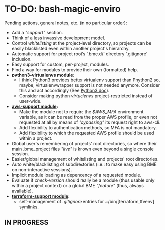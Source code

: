 # TO-DO: bash-magic-enviro
Pending actions, general notes, etc. (in no particular order):
* Add a *"support"* section.
* Think of a less invassive development model.
* Control *whitelisting* at the project-level directory, so projects can be easily blacklisted even within another project's hierarchy.
* Automatic support for project root's '.bme.d/' directory '.gitignore' inclusion.
* Easy support for custom, per-project, modules.
* Find a way for modules to provide their own (formatted) help.
* **[python3-virtualenvs module](./src/bash-magic-enviro_modules/python3-virtualenvs.module):**
  * I think Python3 provides better virtualenv support than Phython2 so, maybe, virtualenvwrapper support is not needed anymore.  Consider this and act accordingly (See [Python3 doc](https://docs.python.org/3/library/venv.html)).
  * Consider making python *virtualenvs* project-restricted instead of user-wide.
* **[aws-support module](./src/bash-magic-enviro_modules/aws-support.module):**
  * Make the module not to require the *$AWS_MFA* environment variable, as it can be read from the proper AWS profile, or even not requested at all by means of *"bypassing"* its request right to aws-cli.
  * Add flexibility to authentication methods, so MFA is not mandatory.
  * Add flexibility to which the requested AWS profile should be used within a project.
* Global user's remembering of projects' root directories, so where their main .bme_project files *"live"* is known even beyond a single console session.
* Easier/global management of whitelisting and projects' root directories.
* Auto white/blacklisting of subdirectories (i.e.: to make easy using BME on non-interactive sessions).
* Implicit module loading as dependency of a requested module.
* Evaluate if *check-version* should really be a module (thus usable only within a project context) or a global BME *"feature"* (thus, always available).
* **[terraform-support module](./src/bash-magic-enviro_modules/aws-support.module):**
  * self-management of *.gitignore* entries for ~/bin/[terraform,tfvenv] symlinks.

## IN PROGRESS

